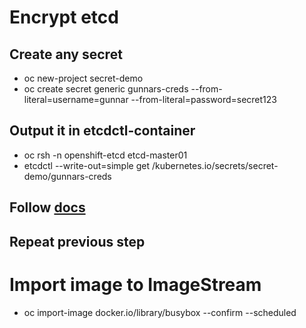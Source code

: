 # Encrypt etcd

## Create any secret

- oc new-project secret-demo
- oc create secret generic gunnars-creds --from-literal=username=gunnar --from-literal=password=secret123

## Output it in etcdctl-container

- oc rsh -n openshift-etcd etcd-master01
- etcdctl --write-out=simple get /kubernetes.io/secrets/secret-demo/gunnars-creds

## Follow [docs](https://docs.openshift.com/container-platform/4.9/security/encrypting-etcd.html)


## Repeat previous step

# Import image to ImageStream

- oc import-image docker.io/library/busybox --confirm --scheduled
